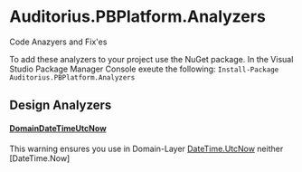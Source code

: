 # Auditorius.PBPlatform.Analyzers

Code Anazyers and Fix'es

To add these analyzers to your project use the NuGet package. In the Visual Studio Package Manager Console exeute the following:
`Install-Package Auditorius.PBPlatform.Analyzers`
  
## Design Analyzers ##
#### [DomainDateTimeUtcNow](https://github.com/SvyatSlav/Auditorius.PBPlatform.Analyzers/blob/master/Auditorius.PBPlatform.Analyzers/Auditorius.PBPlatform.Analyzers/Rules/DomainDateTimeUtcNowAnalyzer.cs) ####
This warning ensures you use in Domain-Layer [DateTime.UtcNow](https://msdn.microsoft.com/library/system.datetime.utcnow(v=vs.110).aspx) neither [DateTime.Now]
